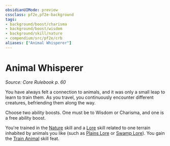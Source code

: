 ```yaml
---
obsidianUIMode: preview
cssclass: pf2e,pf2e-background
tags:
- background/boost/charisma
- background/boost/wisdom
- background/skill/nature
- compendium/src/pf2e/crb
aliases: ["Animal Whisperer"]
---
```

# Animal Whisperer
*Source: Core Rulebook p. 60*  

You have always felt a connection to animals, and it was only a small leap to learn to train them. As you travel, you continuously encounter different creatures, befriending them along the way.

Choose two ability boosts. One must be to Wisdom or Charisma, and one is a free ability boost.

You're trained in the [Nature](skills.md#Nature) skill and a [Lore](skills.md#Lore) skill related to one terrain inhabited by animals you like (such as [Plains Lore](skills.md#Lore) or [Swamp Lore](skills.md#Lore)). You gain the [Train Animal](train-animal.md) skill feat.